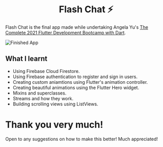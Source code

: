 <h1 align="center">Flash Chat ⚡️</h1>

Flash Chat is the final app made while undertaking Angela Yu's [The Complete 2021 Flutter Development Bootcamp with Dart](https://www.udemy.com/course/flutter-bootcamp-with-dart).

![Finished App](https://github.com/mitulagr2/flash-chat-flutter/assets/69587385/d17c43b5-3f3c-4912-a7cc-62fa85287411)

## What I learnt

- Using Firebase Cloud Firestore.
- Using Firebase authentication to register and sign in users.
- Creating custom aniamtions using Flutter's animation controller. 
- Creating beautiful animations using the Flutter Hero widget.
- Mixins and superclasses.
- Streams and how they work.
- Building scrolling views using ListViews.

# Thank you very much!

Open to any suggestions on how to make this better! Much appreciated!
